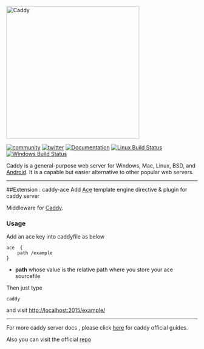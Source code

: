 <a href="https://caddyserver.com"><img src="https://caddyserver.com/resources/images/caddy-lower.png" alt="Caddy" width="350"></a>

[![community](https://img.shields.io/badge/community-forum-ff69b4.svg?style=flat-square)](https://forum.caddyserver.com) [![twitter](https://img.shields.io/badge/twitter-@caddyserver-55acee.svg?style=flat-square)](https://twitter.com/caddyserver) [![Documentation](https://img.shields.io/badge/godoc-reference-blue.svg?style=flat-square)](https://godoc.org/github.com/mholt/caddy) [![Linux Build Status](https://img.shields.io/travis/mholt/caddy.svg?style=flat-square&label=linux+build)](https://travis-ci.org/mholt/caddy) [![Windows Build Status](https://img.shields.io/appveyor/ci/mholt/caddy.svg?style=flat-square&label=windows+build)](https://ci.appveyor.com/project/mholt/caddy)

Caddy is a general-purpose web server for Windows, Mac, Linux, BSD, and
[Android](https://github.com/mholt/caddy/wiki/Running-Caddy-on-Android). It is
a capable but easier alternative to other popular web servers.


----------
##Extension : caddy-ace
Add [Ace](https://github.com/yosssi/ace) template engine directive &amp; plugin for caddy server

Middleware for [Caddy](https://caddyserver.com).



### Usage
Add an ace key into caddyfile as below

```
ace  {
    path /example
}
```
* **path** whose value is the relative path where you store your ace sourcefile 


Then just type 
```
caddy 
```
and visit [http://localhost:2015/example/](http://localhost:2015/example/)

----------------------

For more caddy server docs , please click [here](https://caddyserver.com/) for caddy official guides.

Also you can visit the official [repo](https://github.com/mholt/caddy)
